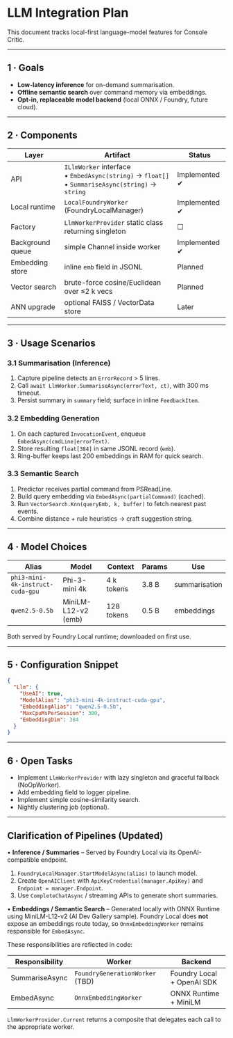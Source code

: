 # LLM Integration Plan

This document tracks local-first language-model features for Console Critic.

---

## 1 · Goals

* **Low-latency inference** for on-demand summarisation.
* **Offline semantic search** over command memory via embeddings.
* **Opt-in, replaceable model backend** (local ONNX / Foundry, future cloud).

---

## 2 · Components

| Layer | Artifact | Status |
|-------|----------|--------|
| API | `ILlmWorker` interface <br/>• `EmbedAsync(string)` → `float[]`<br/>• `SummariseAsync(string)` → `string` | Implemented ✔︎ |
| Local runtime | `LocalFoundryWorker` (FoundryLocalManager) | Implemented ✔︎ |
| Factory | `LlmWorkerProvider` static class returning singleton | ☐ |
| Background queue | simple Channel inside worker | Implemented ✔︎ |
| Embedding store | inline `emb` field in JSONL | Planned |
| Vector search | brute-force cosine/Euclidean over ≤2 k vecs | Planned |
| ANN upgrade | optional FAISS / VectorData store | Later |

---

## 3 · Usage Scenarios

### 3.1  Summarisation (Inference)

1. Capture pipeline detects an `ErrorRecord` > 5 lines.
2. Call `await LlmWorker.SummariseAsync(errorText, ct)`, with 300 ms timeout.
3. Persist summary in `summary` field; surface in inline `FeedbackItem`.

### 3.2  Embedding Generation

1. On each captured `InvocationEvent`, enqueue `EmbedAsync(cmdLine|errorText)`.
2. Store resulting `float[384]` in same JSONL record (`emb`).
3. Ring-buffer keeps last 200 embeddings in RAM for quick search.

### 3.3  Semantic Search

1. Predictor receives partial command from PSReadLine.
2. Build query embedding via `EmbedAsync(partialCommand)` (cached).
3. Run `VectorSearch.Knn(queryEmb, k, buffer)` to fetch nearest past events.
4. Combine distance + rule heuristics → craft suggestion string.

---

## 4 · Model Choices

| Alias | Model | Context | Params | Use |
|-------|-------|---------|--------|------|
| `phi3-mini-4k-instruct-cuda-gpu` | Phi-3-mini 4k | 4 k tokens | 3.8 B | summarisation |
| `qwen2.5-0.5b` | MiniLM-L12-v2 (emb) | 128 tokens | 0.5 B | embeddings |

Both served by Foundry Local runtime; downloaded on first use.

---

## 5 · Configuration Snippet

```json
{
  "Llm": {
    "UseAI": true,
    "ModelAlias": "phi3-mini-4k-instruct-cuda-gpu",
    "EmbeddingAlias": "qwen2.5-0.5b",
    "MaxCpuMsPerSession": 300,
    "EmbeddingDim": 384
  }
}
```

---

## 6 · Open Tasks

* Implement `LlmWorkerProvider` with lazy singleton and graceful fallback (NoOpWorker).
* Add embedding field to logger pipeline.
* Implement simple cosine-similarity search.
* Nightly clustering job (optional).

---

## Clarification of Pipelines (Updated)

• **Inference / Summaries** – Served by Foundry Local via its OpenAI-compatible endpoint.
  1. `FoundryLocalManager.StartModelAsync(alias)` to launch model.
  2. Create `OpenAIClient` with `ApiKeyCredential(manager.ApiKey)` and `Endpoint = manager.Endpoint`.
  3. Use `CompleteChatAsync` / streaming APIs to generate short summaries.

• **Embeddings / Semantic Search** – Generated locally with ONNX Runtime using MiniLM-L12-v2 (AI Dev Gallery sample). Foundry Local does **not** expose an embeddings route today, so `OnnxEmbeddingWorker` remains responsible for `EmbedAsync`.

These responsibilities are reflected in code:

| Responsibility | Worker | Backend |
|----------------|--------|---------|
| SummariseAsync | `FoundryGenerationWorker` (TBD) | Foundry Local + OpenAI SDK |
| EmbedAsync | `OnnxEmbeddingWorker` | ONNX Runtime + MiniLM |

`LlmWorkerProvider.Current` returns a composite that delegates each call to the appropriate worker.
